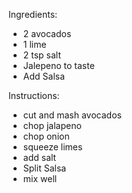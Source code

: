 Ingredients:
  - 2 avocados
  - 1 lime
  - 2 tsp salt
  - Jalepeno to taste
  - Add Salsa

Instructions: 
  - cut and mash avocados
  - chop jalapeno
  - chop onion
  - squeeze limes
  - add salt
  - Split Salsa
  - mix well
